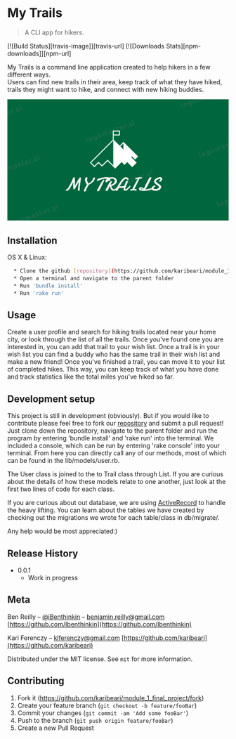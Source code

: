 # My Trails
> A CLI app for hikers.

<!-- [![NPM Version][npm-image]][npm-url] -->
[![Build Status][travis-image]][travis-url]
[![Downloads Stats][npm-downloads]][npm-url]

My Trails is a command line application created to help hikers in a few different ways.  
Users can find new trails in their area, keep track of what they have hiked,
trails they might want to hike, and connect with new hiking buddies.   

![](header.png)

## Installation

OS X & Linux:

```sh
  * Clone the github [repository](https://github.com/karibeari/module_1_final_project)
  * Open a terminal and navigate to the parent folder
  * Run 'bundle install'
  * Run 'rake run'
```
<!-- This site was built using [GitHub Pages](https://pages.github.com/). -->


## Usage

Create a user profile and search for hiking trails located near your home city, or
look through the list of all the trails. Once you've found one you are interested
in, you can add that trail to your wish list.  Once a trail is in your wish
list you can find a buddy who has the same trail in their wish list and make a new
friend!  Once you've finished a trail, you can move it to your list of completed
hikes.  This way, you can keep track of what you have done and track statistics
like the total miles you've hiked so far.

<!-- _For more examples and usage, please refer to the [Wiki][wiki]._ -->

## Development setup

This project is still in development (obviously).  But if you would like to contribute
please feel free to fork our [repository](https://github.com/karibeari/module_1_final_project) and submit a pull request!  Just clone down the repository,
navigate to the parent folder and run the program by entering 'bundle install' and 'rake run' into the terminal. We included a console, which can be run by entering 'rake console' into your terminal. From here you can directly call any of our methods, most of which can
be found in the lib/models/user.rb.

The User class is joined to the to Trail class through List.  If you are curious about
the details of how these models relate to one another, just look at the first two lines
of code for each class.  

If you are curious about out database, we are using [ActiveRecord](https://guides.rubyonrails.org/active_record_basics.html) to handle the
heavy lifting.  You can learn about the tables we have created by checking out the
migrations we wrote for each table/class in db/migrate/.

Any help would be most appreciated:)
<!--

```sh
make install
npm test
``` -->

## Release History

* 0.0.1
    * Work in progress

## Meta

Ben Reilly – [@iBenthinkin](https://twitter.com/iBenthinkin) – benjamin.reilly@gmail.com
[https://github.com/Ibenthinkin](https://github.com/Ibenthinkin)

Kari Ferenczy – klferenczy@gmail.com
[https://github.com/karibeari](https://github.com/karibeari)



Distributed under the MIT license. See ``mit`` for more information.

## Contributing

1. Fork it (<https://github.com/karibeari/module_1_final_project/fork>)
2. Create your feature branch (`git checkout -b feature/fooBar`)
3. Commit your changes (`git commit -am 'Add some fooBar'`)
4. Push to the branch (`git push origin feature/fooBar`)
5. Create a new Pull Request

<!-- Markdown link & img dfn's -->
<!-- [npm-image]: https://img.shields.io/npm/v/datadog-metrics.svg?style=flat-square
[npm-url]: https://npmjs.org/package/datadog-metrics
[npm-downloads]: https://img.shields.io/npm/dm/datadog-metrics.svg?style=flat-square
[travis-image]: https://img.shields.io/travis/dbader/node-datadog-metrics/master.svg?style=flat-square
[travis-url]: https://travis-ci.org/dbader/node-datadog-metrics
[wiki]: https://github.com/yourname/yourproject/wiki -->
